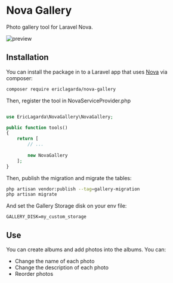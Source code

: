 # Nova Gallery 

Photo gallery tool for Laravel Nova.

![preview](https://user-images.githubusercontent.com/74367/56567874-1870a700-65b6-11e9-90a3-502acc857f12.png)


## Installation

You can install the package in to a Laravel app that uses [Nova](https://nova.laravel.com) via composer:


```bash
composer require ericlagarda/nova-gallery
```

Then, register the tool in NovaServiceProvider.php

```php

use EricLagarda\NovaGallery\NovaGallery;

public function tools()
{
    return [
        // ...
 
        new NovaGallery
    ];
}
```

Then, publish the migration and migrate the tables:

```bash
php artisan vendor:publish --tag=gallery-migration
php artisan migrate
```

And set the Gallery Storage disk on your env file:
```
GALLERY_DISK=my_custom_storage
```


## Use

You can create albums and add photos into the albums. You can:

* Change the name of each photo
* Change the description of each photo
* Reorder photos
